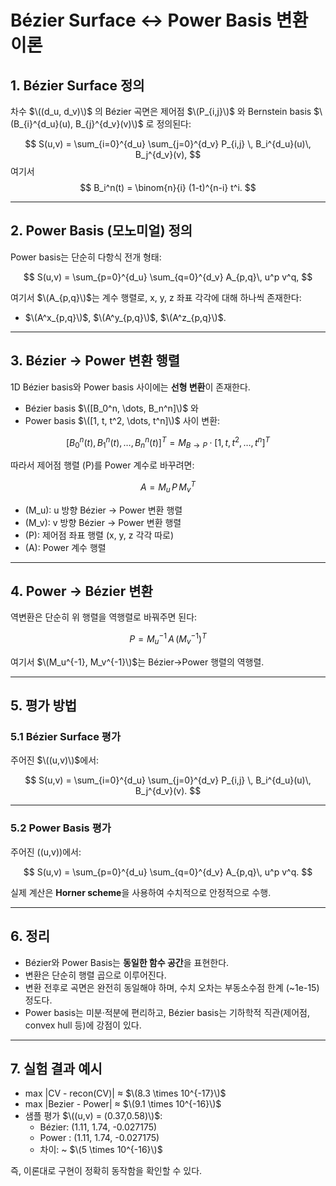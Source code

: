 # Bézier Surface ↔ Power Basis 변환 이론

## 1. Bézier Surface 정의

차수 $\((d_u, d_v)\)$ 의 Bézier 곡면은 제어점 $\(P_{i,j}\)$ 와 Bernstein basis $\(B_{i}^{d_u}(u), B_{j}^{d_v}(v)\)$ 로 정의된다:

$$
S(u,v) = \sum_{i=0}^{d_u} \sum_{j=0}^{d_v} P_{i,j} \, B_i^{d_u}(u)\, B_j^{d_v}(v),
$$
여기서
$$
B_i^n(t) = \binom{n}{i} (1-t)^{n-i} t^i.
$$

---

## 2. Power Basis (모노미얼) 정의

Power basis는 단순히 다항식 전개 형태:

$$
S(u,v) = \sum_{p=0}^{d_u} \sum_{q=0}^{d_v} A_{p,q}\, u^p v^q,
$$

여기서 $\(A_{p,q}\)$는 계수 행렬로, x, y, z 좌표 각각에 대해 하나씩 존재한다:
- $\(A^x_{p,q}\)$, $\(A^y_{p,q}\)$, $\(A^z_{p,q}\)$.

---

## 3. Bézier → Power 변환 행렬

1D Bézier basis와 Power basis 사이에는 **선형 변환**이 존재한다.  
- Bézier basis $\([B_0^n, \dots, B_n^n]\)$ 와  
- Power basis $\([1, t, t^2, \dots, t^n]\)$ 사이 변환:

$$
[B_0^n(t), B_1^n(t), \dots, B_n^n(t)]^T = M_{B\to P} \cdot [1, t, t^2, \dots, t^n]^T
$$

따라서 제어점 행렬 \(P\)를 Power 계수로 바꾸려면:

$$
A = M_u \, P \, M_v^T
$$

- \(M_u\): u 방향 Bézier → Power 변환 행렬  
- \(M_v\): v 방향 Bézier → Power 변환 행렬  
- \(P\): 제어점 좌표 행렬 (x, y, z 각각 따로)  
- \(A\): Power 계수 행렬

---

## 4. Power → Bézier 변환

역변환은 단순히 위 행렬을 역행렬로 바꿔주면 된다:

$$
P = M_u^{-1} \, A \, (M_v^{-1})^T
$$

여기서 $\(M_u^{-1}, M_v^{-1}\)$는 Bézier→Power 행렬의 역행렬.

---

## 5. 평가 방법

### 5.1 Bézier Surface 평가
주어진 $\((u,v)\)$에서:

$$
S(u,v) = \sum_{i=0}^{d_u} \sum_{j=0}^{d_v} P_{i,j} \, B_i^{d_u}(u)\, B_j^{d_v}(v).
$$

---

### 5.2 Power Basis 평가
주어진 \((u,v)\)에서:

$$
S(u,v) = \sum_{p=0}^{d_u} \sum_{q=0}^{d_v} A_{p,q}\, u^p v^q.
$$

실제 계산은 **Horner scheme**을 사용하여 수치적으로 안정적으로 수행.

---

## 6. 정리

- Bézier와 Power Basis는 **동일한 함수 공간**을 표현한다.  
- 변환은 단순히 행렬 곱으로 이루어진다.  
- 변환 전후로 곡면은 완전히 동일해야 하며, 수치 오차는 부동소수점 한계 (~1e-15) 정도다.  
- Power basis는 미분·적분에 편리하고, Bézier basis는 기하학적 직관(제어점, convex hull 등)에 강점이 있다.

---

## 7. 실험 결과 예시

- max |CV - recon(CV)| ≈ $\(8.3 \times 10^{-17}\)$  
- max |Bezier - Power| ≈ $\(9.1 \times 10^{-16}\)$  
- 샘플 평가 $\((u,v) = (0.37,0.58)\)$:  
  - Bézier: (1.11, 1.74, -0.027175)  
  - Power : (1.11, 1.74, -0.027175)  
  - 차이: ~ $\(5 \times 10^{-16}\)$

즉, 이론대로 구현이 정확히 동작함을 확인할 수 있다.






